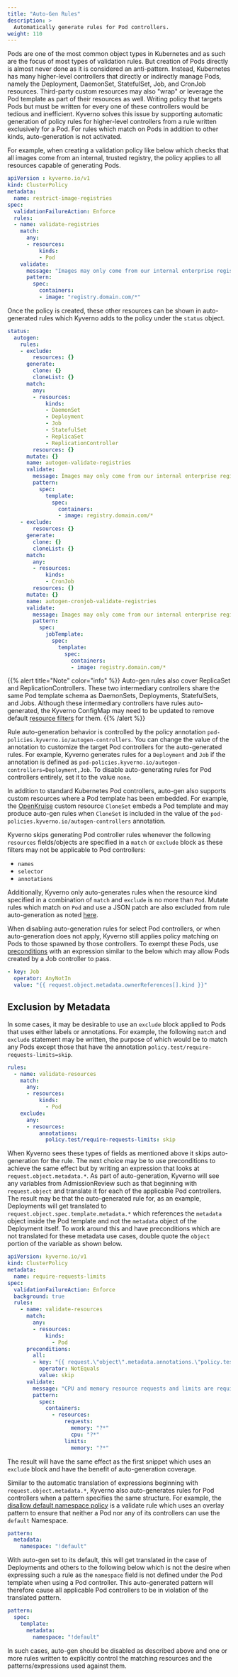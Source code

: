 ```yaml
---
title: "Auto-Gen Rules"
description: >
  Automatically generate rules for Pod controllers.
weight: 110
---
```


Pods are one of the most common object types in Kubernetes and as such are the focus of most types of validation rules. But creation of Pods directly is almost never done as it is considered an anti-pattern. Instead, Kubernetes has many higher-level controllers that directly or indirectly manage Pods, namely the Deployment, DaemonSet, StatefulSet, Job, and CronJob resources. Third-party custom resources may also "wrap" or leverage the Pod template as part of their resources as well. Writing policy that targets Pods but must be written for every one of these controllers would be tedious and inefficient. Kyverno solves this issue by supporting automatic generation of policy rules for higher-level controllers from a rule written exclusively for a Pod. For rules which match on Pods in addition to other kinds, auto-generation is not activated.

For example, when creating a validation policy like below which checks that all images come from an internal, trusted registry, the policy applies to all resources capable of generating Pods.

```yaml
apiVersion : kyverno.io/v1
kind: ClusterPolicy
metadata:
  name: restrict-image-registries
spec:
  validationFailureAction: Enforce
  rules:
  - name: validate-registries
    match:
      any:
      - resources:
          kinds:
          - Pod
    validate:
      message: "Images may only come from our internal enterprise registry."
      pattern:
        spec:
          containers:
          - image: "registry.domain.com/*"
```

Once the policy is created, these other resources can be shown in auto-generated rules which Kyverno adds to the policy under the `status` object.

```yaml
status:
  autogen:
    rules:
    - exclude:
        resources: {}
      generate:
        clone: {}
        cloneList: {}
      match:
        any:
        - resources:
            kinds:
            - DaemonSet
            - Deployment
            - Job
            - StatefulSet
            - ReplicaSet
            - ReplicationController
        resources: {}
      mutate: {}
      name: autogen-validate-registries
      validate:
        message: Images may only come from our internal enterprise registry.
        pattern:
          spec:
            template:
              spec:
                containers:
                - image: registry.domain.com/*
    - exclude:
        resources: {}
      generate:
        clone: {}
        cloneList: {}
      match:
        any:
        - resources:
            kinds:
            - CronJob
        resources: {}
      mutate: {}
      name: autogen-cronjob-validate-registries
      validate:
        message: Images may only come from our internal enterprise registry.
        pattern:
          spec:
            jobTemplate:
              spec:
                template:
                  spec:
                    containers:
                    - image: registry.domain.com/*
```

{{% alert title="Note" color="info" %}}
Auto-gen rules also cover ReplicaSet and ReplicationControllers. These two intermediary controllers share the same Pod template schema as DaemonSets, Deployments, StatefulSets, and Jobs. Although these intermediary controllers have rules auto-generated, the Kyverno ConfigMap may need to be updated to remove default [resource filters](/docs/installation/customization/#resource-filters) for them.
{{% /alert %}}

Rule auto-generation behavior is controlled by the policy annotation `pod-policies.kyverno.io/autogen-controllers`. You can change the value of the annotation to customize the target Pod controllers for the auto-generated rules. For example, Kyverno generates rules for a `Deployment` and `Job` if the annotation is defined as `pod-policies.kyverno.io/autogen-controllers=Deployment,Job`. To disable auto-generating rules for Pod controllers entirely, set it to the value `none`.

In addition to standard Kubernetes Pod controllers, auto-gen also supports custom resources where a Pod template has been embedded. For example, the [OpenKruise](https://openkruise.io/) custom resource `CloneSet` embeds a Pod template and may produce auto-gen rules when `CloneSet` is included in the value of the `pod-policies.kyverno.io/autogen-controllers` annotation.

Kyverno skips generating Pod controller rules whenever the following `resources` fields/objects are specified in a `match` or `exclude` block as these filters may not be applicable to Pod controllers:

* `names`
* `selector`
* `annotations`

Additionally, Kyverno only auto-generates rules when the resource kind specified in a combination of `match` and `exclude` is no more than `Pod`. Mutate rules which match on `Pod` and use a JSON patch are also excluded from rule auto-generation as noted [here](/docs/writing-policies/mutate/#rfc-6902-jsonpatch).

When disabling auto-generation rules for select Pod controllers, or when auto-generation does not apply, Kyverno still applies policy matching on Pods to those spawned by those controllers. To exempt these Pods, use [preconditions](/docs/writing-policies/preconditions/) with an expression similar to the below which may allow Pods created by a Job controller to pass.

```yaml
- key: Job
  operator: AnyNotIn
  value: "{{ request.object.metadata.ownerReferences[].kind }}"
```

## Exclusion by Metadata

In some cases, it may be desirable to use an `exclude` block applied to Pods that uses either labels or annotations. For example, the following `match` and `exclude` statement may be written, the purpose of which would be to match any Pods except those that have the annotation `policy.test/require-requests-limits=skip`.

```yaml
rules:
  - name: validate-resources
    match:
      any:
      - resources:
          kinds:
            - Pod
    exclude:
      any:
      - resources:
          annotations:
            policy.test/require-requests-limits: skip
```

When Kyverno sees these types of fields as mentioned above it skips auto-generation for the rule. The next choice may be to use preconditions to achieve the same effect but by writing an expression that looks at `request.object.metadata.*`. As part of auto-generation, Kyverno will see any variables from AdmissionReview such as that beginning with `request.object` and translate it for each of the applicable Pod controllers. The result may be that the auto-generated rule for, as an example, Deployments will get translated to `request.object.spec.template.metadata.*` which references the `metadata` object inside the Pod template and not the `metadata` object of the Deployment itself. To work around this and have preconditions which are not translated for these metadata use cases, double quote the `object` portion of the variable as shown below.

```yaml
apiVersion: kyverno.io/v1
kind: ClusterPolicy
metadata:
  name: require-requests-limits
spec:
  validationFailureAction: Enforce
  background: true
  rules:
    - name: validate-resources
      match:
        any:
        - resources:
            kinds:
              - Pod
      preconditions:
        all:
        - key: "{{ request.\"object\".metadata.annotations.\"policy.test.io/require-requests-limits\" || '' }}"
          operator: NotEquals
          value: skip
      validate:
        message: "CPU and memory resource requests and limits are required."
        pattern:
          spec:
            containers:
              - resources:
                  requests:
                    memory: "?*"
                    cpu: "?*"
                  limits:
                    memory: "?*"
```

The result will have the same effect as the first snippet which uses an `exclude` block and have the benefit of auto-generation coverage.

Similar to the automatic translation of expressions beginning with `request.object.metadata.*`, Kyverno also auto-generates rules for Pod controllers when a pattern specifies the same structure. For example, the [disallow default namespace policy](https://kyverno.io/policies/best-practices/disallow-default-namespace/disallow-default-namespace/) is a validate rule which uses an overlay pattern to ensure that neither a Pod nor any of its controllers can use the `default` Namespace.

```yaml
pattern:
  metadata:
    namespace: "!default"
```

With auto-gen set to its default, this will get translated in the case of Deployments and others to the following below which is not the desire when expressing such a rule as the `namespace` field is not defined under the Pod template when using a Pod controller. This auto-generated pattern will therefore cause all applicable Pod controllers to be in violation of the translated pattern.

```yaml
pattern:
  spec:
    template:
      metadata:
        namespace: "!default"
```

In such cases, auto-gen should be disabled as described above and one or more rules written to explicitly control the matching resources and the patterns/expressions used against them.

